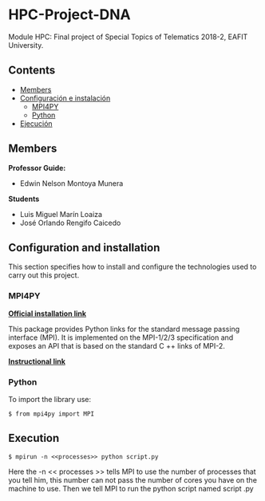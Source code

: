 # HPC-Project-DNA
Module HPC: Final project of Special Topics of Telematics 2018-2, EAFIT University.

## Contents

- [Members](#Members)
- [Configuración e instalación](#Configuración-e-instalación)
	- [MPI4PY](#MPI4PY)
	- [Python](#Python)
- [Ejecución](#Ejecución)

## Members

**Professor Guide:**
- Edwin Nelson Montoya Munera

**Students**
- Luis Miguel Marín Loaiza
- José Orlando Rengifo Caicedo


## Configuration and installation

This section specifies how to install and configure the technologies used to carry out this project.

### MPI4PY

[**Official installation link**](https://pypi.org/project/mpi4py/)

This package provides Python links for the standard message passing interface (MPI). It is implemented on the MPI-1/2/3 specification and exposes an API that is based on the standard C ++ links of MPI-2.




[**Instructional link**](https://rabernat.github.io/research_computing/parallel-programming-with-mpi-for-python.html)

### Python

To import the library use:
~~~
$ from mpi4py import MPI
~~~

## Execution


~~~
$ mpirun -n <<processes>> python script.py
~~~

Here the -n << processes >> tells MPI to use the number of processes that you tell him, this number can not pass the number of cores you have on the machine to use. Then we tell MPI to run the python script named script .py
<!--stackedit_data:
eyJoaXN0b3J5IjpbLTE5OTI2MjY1NSwtMTQyODEzMzcxMCwyMD
M1OTQzNDM2LC05NzY5MzY5OTgsLTgwNzc4MzUsLTE0NzMzOTIw
MCwtMTgyMDA0NTgxMiwtOTM0Njg2MDI1LC0yNjA0NzIzODAsLT
kxOTc5MTc2OCwxMDE1ODgzMjA1XX0=
-->